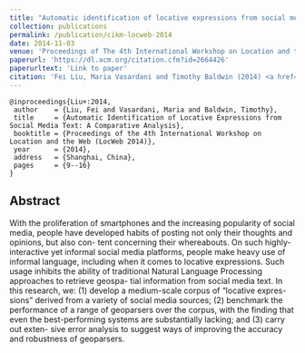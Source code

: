 ```yaml
---
title: "Automatic identification of locative expressions from social media text: A comparative analysis"
collection: publications
permalink: /publication/cikm-locweb-2014
date: 2014-11-03
venue: 'Proceedings of The 4th International Workshop on Location and the Web (LocWeb 2014)'
paperurl: 'https://dl.acm.org/citation.cfm?id=2664426'
paperurltext: 'Link to paper'
citation: 'Fei Liu, Maria Vasardani and Timothy Baldwin (2014) <a href="http://liufly.github.io/files/papers/cikm-locweb2014.pdf"><u>Automatic Identification of Locative Expressions from Social Media Text: A Comparative Analysis</u></a>, In <i>Proceedings of The 4th International Workshop on Location and the Web (LocWeb 2014)</i>, Shanghai, China, pp. 9–16.'
---
```


```
@inproceedings{Liu+:2014,
 author    = {Liu, Fei and Vasardani, Maria and Baldwin, Timothy},
 title     = {Automatic Identification of Locative Expressions from Social Media Text: A Comparative Analysis},
 booktitle = {Proceedings of the 4th International Workshop on Location and the Web (LocWeb 2014)},
 year      = {2014},
 address   = {Shanghai, China},
 pages     = {9--16}
} 
```

## Abstract
With the proliferation of smartphones and the increasing popularity of social media, people have developed habits of posting not only their thoughts and opinions, but also con- tent concerning their whereabouts. On such highly-interactive yet informal social media platforms, people make heavy use of informal language, including when it comes to locative expressions. Such usage inhibits the ability of traditional Natural Language Processing approaches to retrieve geospa- tial information from social media text. In this research, we: (1) develop a medium-scale corpus of “locative expres- sions” derived from a variety of social media sources; (2) benchmark the performance of a range of geoparsers over the corpus, with the finding that even the best-performing systems are substantially lacking; and (3) carry out exten- sive error analysis to suggest ways of improving the accuracy and robustness of geoparsers.